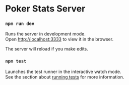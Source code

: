 # Poker Stats Server

### `npm run dev`

Runs the server in development mode.<br>
Open [http://localhost:3333](http://localhost:3333) to view it in the browser.

The server will reload if you make edits.<br>

### `npm test`

Launches the test runner in the interactive watch mode.<br>
See the section about [running tests](https://facebook.github.io/create-react-app/docs/running-tests) for more information.
